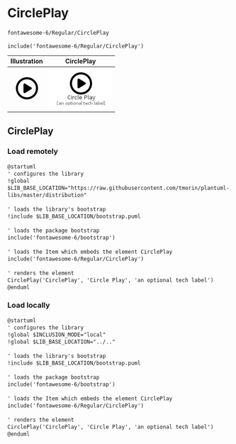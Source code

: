 # CirclePlay


```text
fontawesome-6/Regular/CirclePlay
```

```text
include('fontawesome-6/Regular/CirclePlay')
```



| Illustration | CirclePlay |
| :---: | :---: |
| ![illustration for Illustration](../../fontawesome-6/Regular/CirclePlay.png) | ![illustration for CirclePlay](../../fontawesome-6/Regular/CirclePlay.Local.png) |




## CirclePlay

### Load remotely
```plantuml
@startuml
' configures the library
!global $LIB_BASE_LOCATION="https://raw.githubusercontent.com/tmorin/plantuml-libs/master/distribution"

' loads the library's bootstrap
!include $LIB_BASE_LOCATION/bootstrap.puml

' loads the package bootstrap
include('fontawesome-6/bootstrap')

' loads the Item which embeds the element CirclePlay
include('fontawesome-6/Regular/CirclePlay')

' renders the element
CirclePlay('CirclePlay', 'Circle Play', 'an optional tech label')
@enduml
```

### Load locally
```plantuml
@startuml
' configures the library
!global $INCLUSION_MODE="local"
!global $LIB_BASE_LOCATION="../.."

' loads the library's bootstrap
!include $LIB_BASE_LOCATION/bootstrap.puml

' loads the package bootstrap
include('fontawesome-6/bootstrap')

' loads the Item which embeds the element CirclePlay
include('fontawesome-6/Regular/CirclePlay')

' renders the element
CirclePlay('CirclePlay', 'Circle Play', 'an optional tech label')
@enduml
```

